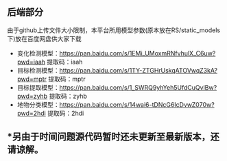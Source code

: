 ## 后端部分
由于github上传文件大小限制，本平台所用模型参数(原本放在RS/static_models下)放在百度网盘供大家下载
- 变化检测模型：https://pan.baidu.com/s/1EMi_UMoxmRNfvhulX_C6uw?pwd=iaah 
提取码：iaah
- 目标检测模型：https://pan.baidu.com/s/1TY-ZTGHrUskqATOVwqZ3kA?pwd=mptr 
提取码：mptr
- 目标提取模型：https://pan.baidu.com/s/1_SWRQ9yhYeh5UfdCuQvlBw?pwd=zyhb 
提取码：zyhb
- 地物分类模型：https://pan.baidu.com/s/14wai6-tDNcG6IcDvwZ070w?pwd=2hdi 
提取码：2hdi
## *另由于时间问题源代码暂时还未更新至最新版本，还请谅解。
